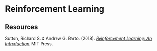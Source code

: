 # Reinforcement Learning

## Resources

Sutton, Richard S. & Andrew G. Barto. (2018). [_Reinforcement Learning: An Introduction_](http://incompleteideas.net/book/the-book-2nd.html). MIT Press.<br>
